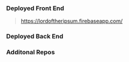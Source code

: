 ### Deployed Front End
> https://lordoftheripsum.firebaseapp.com/

### Deployed Back End

### Additonal Repos